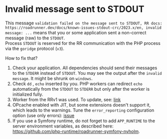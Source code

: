 # Invalid message sent to STDOUT

This message `validation failed on the message sent to STDOUT, RR docs: https://roadrunner.dev/docs/known-issues-stdout-crc/2023.x/en, invalid message: ...` means that you or some application sent a non-correct message (raw) to the `STDOUT`.  
Process `STDOUT` is reserved for the RR communication with the PHP process via the `goridge` protocol (`v3`).

How to fix that?  

1. Check your application. All dependencies should send their messages to the `STDERR` instead of `STDOUT`. You may see the output after the `invalid message`. It might be shrunk on `windows`.
2. Check `dd` , `echo` inserted by you. PHP workers can redirect `echo` automatically from the `STDOUT` to `STDERR` but only after the worker is initialized fully.
3. Worker from the RRv1 was used. To update, see: [link](../integration/migration.md)
4. OPcache enabled with JIT, but some extensions doesn't support it, which leads to the warnings. Tune the `error_reporting` configuration option (use only errors): [issue](https://github.com/roadrunner-server/roadrunner/issues/1306)
5. If you use a Symfony runtime, do not forget to add `APP_RUNTIME` to the server environment variables, as described here: https://github.com/php-runtime/roadrunner-symfony-nyholm.
